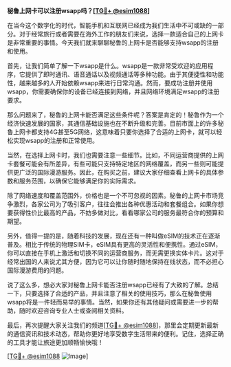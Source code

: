 **秘鲁上网卡可以注册wsapp吗？[[TG💪+ @esim1088](https://t.me/s/esim1088)]**

在当今这个数字化的时代，智能手机和互联网已经成为我们生活中不可或缺的一部分。对于经常旅行或者需要在海外工作的朋友们来说，选择一款适合自己的上网卡是非常重要的事情。今天我们就来聊聊秘鲁的上网卡是否能够支持wsapp的注册和使用。

首先，让我们简单了解一下wsapp是什么。wsapp是一款非常受欢迎的应用程序，它提供了即时通讯、语音通话以及视频通话等多种功能。由于其便捷性和功能性，越来越多的人开始依赖wsapp来进行日常沟通。然而，要成功注册并使用wsapp，你需要确保你的设备已经连接到网络，并且网络环境满足wsapp的注册要求。

那么问题来了，秘鲁的上网卡能否满足这些条件呢？答案是肯定的！秘鲁作为一个经济快速发展的国家，其通信基础设施也在不断升级和完善。目前市面上的许多秘鲁上网卡都支持4G甚至5G网络，这意味着只要你选择了合适的上网卡，就可以轻松实现wsapp的注册和正常使用。

当然，在选择上网卡时，我们也需要注意一些细节。比如，不同运营商提供的上网卡套餐可能会有所差异，有些可能只支持特定地区的网络覆盖，而另一些则可能提供更广泛的国际漫游服务。因此，在购买之前，建议大家仔细查看上网卡的具体参数和服务范围，以确保它能够满足你的实际需求。

除了网络速度和覆盖范围外，价格也是一个不可忽视的因素。秘鲁的上网卡市场竞争激烈，各家公司为了吸引客户，往往会推出各种优惠活动和套餐组合。如果你想要获得性价比最高的产品，不妨多做对比，看看哪家公司的服务最符合你的预算和期望。

另外，值得一提的是，随着科技的发展，现在还有一种叫做eSIM的技术正在逐渐普及。相比于传统的物理SIM卡，eSIM具有更高的灵活性和便携性。通过eSIM，你可以直接在手机上激活和切换不同的运营商服务，而无需更换实体卡片。这对于经常出国的人来说尤其方便，因为它可以让你随时随地保持在线状态，而不必担心国际漫游费用的问题。

说了这么多，想必大家对秘鲁上网卡能否注册wsapp已经有了大致的了解。总结一下，只要选择了合适的产品，并且注意了相关的使用技巧，那么在秘鲁使用wsapp将是一件轻而易举的事情。当然，如果你还有其他疑问或需要进一步的帮助，随时欢迎咨询专业人士或查阅相关资料。

最后，再次提醒大家关注我们的频道[[TG💪+ @esim1088](https://t.me/s/esim1088)]，那里会定期更新最新的通信资讯和技术动态，帮助你更好地享受数字生活带来的便利。记住，选择正确的工具才能让旅途更加顺畅愉快哦！

[[TG💪+ @esim1088](https://t.me/s/esim1088) ![Image](https://i.postimg.cc/4NQfJmqS/Snipaste-2025-05-13-00-14-12.png)]
